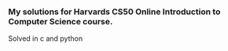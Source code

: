 <h3> My solutions for Harvards CS50 Online Introduction to Computer Science course. </h3>
     Solved in c and python
